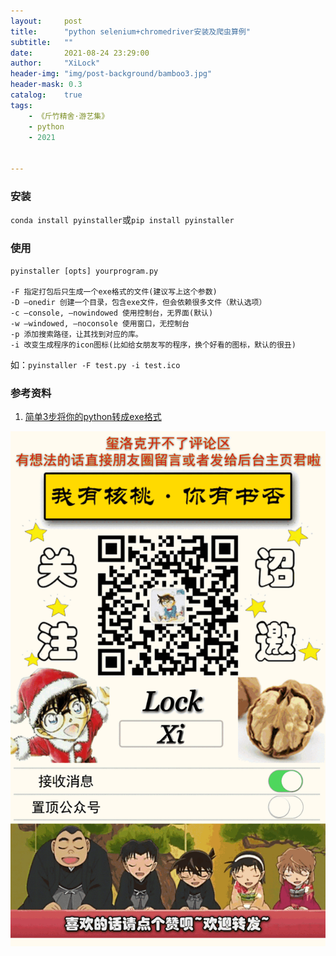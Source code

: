 ```yaml
---
layout:     post
title:      "python selenium+chromedriver安装及爬虫算例"
subtitle:   ""
date:       2021-08-24 23:29:00
author:     "XiLock"
header-img: "img/post-background/bamboo3.jpg"
header-mask: 0.3
catalog:    true
tags:
    - 《斤竹精舍·游艺集》
    - python
    - 2021


---
```


### 安装
`conda install pyinstaller`或`pip install pyinstaller`

### 使用
```
pyinstaller [opts] yourprogram.py

-F 指定打包后只生成一个exe格式的文件(建议写上这个参数)
-D –onedir 创建一个目录，包含exe文件，但会依赖很多文件（默认选项）
-c –console, –nowindowed 使用控制台，无界面(默认)
-w –windowed, –noconsole 使用窗口，无控制台
-p 添加搜索路径，让其找到对应的库。
-i 改变生成程序的icon图标(比如给女朋友写的程序，换个好看的图标，默认的很丑)
```

如：`pyinstaller -F test.py -i test.ico`

### 参考资料
1. [简单3步将你的python转成exe格式](https://blog.csdn.net/Dopamy_BusyMonkey/article/details/106398497)


![](/img/wc-tail.GIF)
